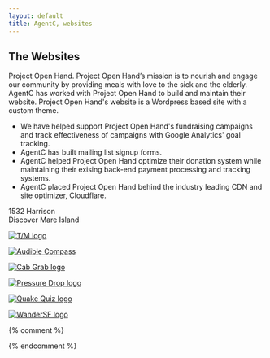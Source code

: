 ```yaml
---
layout: default
title: AgentC, websites
---
```


<h2>The Websites</h2>

<div class="row">
  <div class="span4">
    Project Open Hand. <quote>Project Open Hand’s mission is to nourish and
     engage our community by providing meals with love to the sick and
      the elderly.</quote>
    AgentC has worked with Project Open Hand to build and maintain their website. Project Open Hand's website is a Wordpress based site with a custom theme.
    <ul>
      <li>
        We have helped support Project Open Hand's fundraising campaigns and track effectiveness of campaigns with Google Analytics' goal tracking.
      </li>
      <li>
        AgentC has built mailing list signup forms.
      </li>
      <li>
       AgentC helped Project Open Hand optimize their donation system while maintaining their exising back-end payment processing and tracking systems.
     </li>
     <li>
       AgentC placed Project Open Hand behind the industry leading CDN and site optimizer, Cloudflare.
     </li>
   </ul>
  </div>
  <div class="span4">
    1532 Harrison
  </div>
  <div class="span4">
    Discover Mare Island
  </div>

<section class="aflex">
  <p class="app"><a href="https://itunes.apple.com/ua/app/time-and-money/id371725648?mt=8"><img src="" class="grid-item applogo" alt="T/M logo" title="T/M" class="applogo"></a></p>
  <p class="app"><a href="https://itunes.apple.com/us/app/audible-compass/id399662340?mt=8"><img src="" class="grid-item applogo" alt="Audible Compass" title="Audible Compass logo" class="applogo"></a></p>
  <p class="app"><a href="https://itunes.apple.com/us/app/cab-grab/id442470573?mt=8"><img src="" class="grid-item applogo" alt="Cab Grab logo" title="Cab Grab" class="applogo"></a></p>
  <p class="app"><a href="https://itunes.apple.com/us/app/pressure-drop/id1061274195?mt=8"><img src="" class="grid-item applogo" alt="Pressure Drop logo" title="Pressure Drop" class="applogo"></a></p>
  <p class="app"><a href="https://itunes.apple.com/us/app/quake-quiz/id528670989?mt=8"><img src="" class="grid-item applogo" alt="Quake Quiz logo" title="Quake Quiz" class="applogo"></a></p>
  <p class="app"><a href="https://itunes.apple.com/us/app/wander-sf/id525494731?mt=8"><img src="" class="grid-item applogo" alt="WanderSF logo" title="WanderSF" class="applogo"> </a></p>
</section>


{% comment %}
<!-- <section class="grid"  data-masonry='{ "itemSelector": ".grid-item", "columnWidth": 200, "gutter": 10, "transitionDuration":"0.5s", "stagger":50 }'>
  <a href="https://itunes.apple.com/ua/app/time-and-money/id371725648?mt=8"><img src="../i/tm.png" class="grid-item applogo" alt="T/M logo" title="T/M" class="applogo"></a>
  <a href="https://itunes.apple.com/us/app/audible-compass/id399662340?mt=8"><img src="../i/ac.png" class="grid-item applogo" alt="Audible Compass" title="Audible Compass logo" class="applogo"></a>
  <a href="https://itunes.apple.com/us/app/cab-grab/id442470573?mt=8"><img src="../i/cg.png" class="grid-item applogo" alt="Cab Grab logo" title="Cab Grab" class="applogo"></a>
  <a href="https://itunes.apple.com/us/app/pressure-drop/id1061274195?mt=8"><img src="../i/pd.png" class="grid-item applogo" alt="Pressure Drop logo" title="Pressure Drop" class="applogo"></a>
  <a href="https://itunes.apple.com/us/app/quake-quiz/id528670989?mt=8"><img src="../i/qq.png" class="grid-item applogo" alt="Quake Quiz logo" title="Quake Quiz" class="applogo"></a>
  <a href="https://itunes.apple.com/us/app/wander-sf/id525494731?mt=8"><img src="../i/ws.png" class="grid-item applogo" alt="WanderSF logo" title="WanderSF" class="applogo"></a>
</section> -->
<!-- <script src="/j/main.js"></script>
<script src="/j/imagesloaded.pkgd.js"></script> -->
<!-- <script>
// var grid = document.querySelector('.grid');
// var msnry = new Masonry( grid, {
//   // itemSelector: ".grid-item",
//   percentPosition: true
// });
// imagesLoaded( grid ).on( 'progress', function() {
//   msnry.layout();
// });
</script> -->
{% endcomment %}